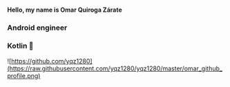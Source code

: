 #### Hello, my name is Omar Quiroga Zárate
### Android engineer
### Kotlin 👋

![https://github.com/yqz1280](https://raw.githubusercontent.com/yqz1280/yqz1280/master/omar_github_profile.png)

